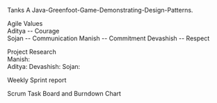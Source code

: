Tanks
A Java-Greenfoot-Game-Demonstrating-Design-Patterns.

Agile Values  
Aditya -- Courage  
Sojan -- Communication 
Manish -- Commitment 
Devashish -- Respect  

Project Research  
Manish:  
Aditya: 
Devashish: 
Sojan: 

Weekly Sprint report  


Scrum Task Board and Burndown Chart 


